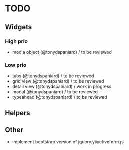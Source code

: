 TODO
====

## Widgets

### High prio

 - media object (@tonydspaniard) / to be reviewed

### Low prio

 - tabs (@tonydspaniard) / to be reviewed
 - grid view (@tonydspaniard) / to be reviewed
 - detail view (@tonydspaniard) / work in progress
 - modal (@tonydspaniard) / to be reviewed
 - typeahead (@tonydspaniard) / to be reviewed

## Helpers

## Other

 - implement bootstrap version of jquery.yiiactiveform.js